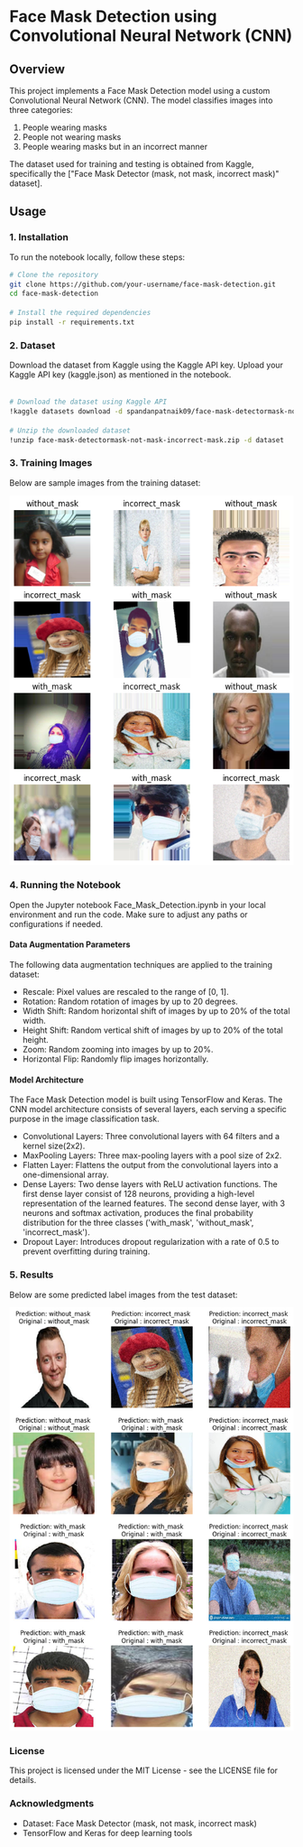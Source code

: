 # Face Mask Detection using Convolutional Neural Network (CNN)

## Overview

This project implements a Face Mask Detection model using a custom Convolutional Neural Network (CNN). The model classifies images into three categories:

1. People wearing masks
2. People not wearing masks
3. People wearing masks but in an incorrect manner

The dataset used for training and testing is obtained from Kaggle, specifically the ["Face Mask Detector (mask, not mask, incorrect mask)" dataset].

## Usage

### 1. Installation

To run the notebook locally, follow these steps:

```bash
# Clone the repository
git clone https://github.com/your-username/face-mask-detection.git
cd face-mask-detection

# Install the required dependencies
pip install -r requirements.txt
```
### 2. Dataset
Download the dataset from Kaggle using the Kaggle API key.  Upload your Kaggle API key (kaggle.json) as mentioned in the notebook.

```bash

# Download the dataset using Kaggle API
!kaggle datasets download -d spandanpatnaik09/face-mask-detectormask-not-mask-incorrect-mask

# Unzip the downloaded dataset
!unzip face-mask-detectormask-not-mask-incorrect-mask.zip -d dataset
```
### 3. Training Images
Below are sample images from the training dataset:

![Sample Image](train_image_sample.png)


### 4. Running the Notebook
Open the Jupyter notebook Face_Mask_Detection.ipynb in your local environment and run the code. Make sure to adjust any paths or configurations if needed.

#### Data Augmentation Parameters
The following data augmentation techniques are applied to the training dataset:
 - Rescale: Pixel values are rescaled to the range of [0, 1].
 - Rotation: Random rotation of images by up to 20 degrees.
 - Width Shift: Random horizontal shift of images by up to 20% of the total width.
 - Height Shift: Random vertical shift of images by up to 20% of the total height.
 - Zoom: Random zooming into images by up to 20%.
 - Horizontal Flip: Randomly flip images horizontally.


#### Model Architecture
The Face Mask Detection model is built using TensorFlow and Keras. The CNN model architecture consists of several layers, each serving a specific purpose in the image classification task.
 - Convolutional Layers: Three convolutional layers with 64 filters and a kernel size(2x2).
 - MaxPooling Layers: Three max-pooling layers with a pool size of 2x2.
 - Flatten Layer: Flattens the output from the convolutional layers into a one-dimensional array.
 - Dense Layers: Two dense layers with ReLU activation functions. The first dense layer consist of 128 neurons, providing a high-level representation of the 
   learned features. The second dense layer, with 3 neurons and softmax activation, produces the final probability distribution for the three classes ('with_mask', 
   'without_mask', 'incorrect_mask').
 - Dropout Layer: Introduces dropout regularization with a rate of 0.5 to prevent overfitting during training.

### 5. Results
Below are some predicted label images from the test dataset:

![Sample Image](predicted_results.png)

### License
This project is licensed under the MIT License - see the LICENSE file for details.

### Acknowledgments
- Dataset: Face Mask Detector (mask, not mask, incorrect mask)
- TensorFlow and Keras for deep learning tools
